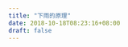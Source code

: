 ```yaml
--- 
title: "下雨的原理" 
date: 2018-10-18T08:23:16+08:00 
draft: false 
--- 
```



<!--stackedit_data:
eyJoaXN0b3J5IjpbMTgzMjg5MzAwMF19
-->